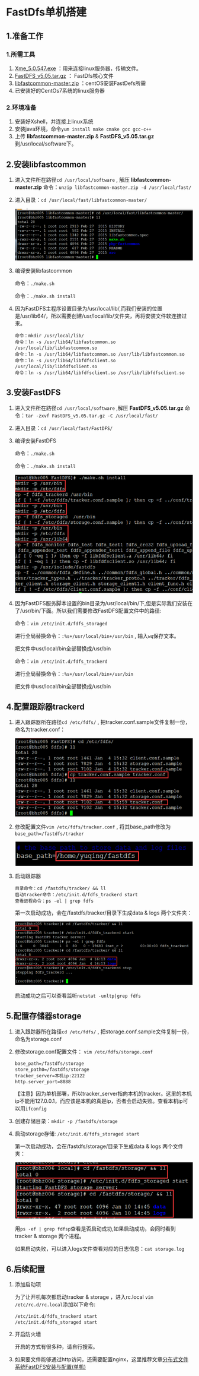 # FastDfs单机搭建   

## 1.准备工作   

### 1.所需工具   

1. [Xme_5.0.547.exe](https://pan.baidu.com/s/1i5ThZpz)  ：用来连接linux服务器，传输文件。   
2. [FastDFS_v5.05.tar.gz](https://pan.baidu.com/s/1htBPtiO)  ：  FastDfs核心文件   
3. [libfastcommon-master.zip](https://pan.baidu.com/s/1dGOMDJr) ：centOS安装FastDefs所需   
4. 已安装好的CentOs7系统的linux服务器    

### 2.环境准备   

1. 安装好Xshell，并连接上linux系统    
2. 安装java环境，命令``yum install make cmake gcc gcc-c++``   
3. 上传 **libfastcommon-master.zip** & **FastDFS_v5.05.tar.gz** 到/usr/local/software下。  

## 2.安装libfastcommon   

1. 进入文件所在路径``cd /usr/local/software``  , 解压 **libfastcommon-master.zip** 命令：``unzip libfastcommon-master.zip -d /usr/local/fast/``   

2. 进入目录：``cd /usr/local/fast/libfastcommon-master/``   

   ![](../images/f1.png)   

3. 编译安装libfastcommon

   命令：``./make.sh``  

   命令：``./make.sh install``  

4. 因为FastDFS主程序设置目录为/usr/local/lib/,而我们安装的位置是/usr/lib64/，所以需要创建/usr/local/lib/文件夹，再将安装文件软连接过来。

   ```
   命令：mkdir /usr/local/lib/
   命令：ln -s /usr/lib64/libfastcommon.so /usr/local/lib/libfastcommon.so
   命令：ln -s /usr/lib64/libfastcommon.so /usr/lib/libfastcommon.so
   命令：ln -s /usr/lib64/libfdfsclient.so /usr/local/lib/libfdfsclient.so
   命令：ln -s /usr/lib64/libfdfsclient.so /usr/lib/libfdfsclient.so
   ```

## 3.安装FastDFS

1. 进入文件所在路径``cd /usr/local/software``  ,解压 **FastDFS_v5.05.tar.gz** 命令：``tar -zxvf FastDFS_v5.05.tar.gz -C /usr/local/fast/``   

2. 进入目录：``cd /usr/local/fast/FastDFS/``      

3. 编译安装FastDFS

   命令：``./make.sh``  

   命令：``./make.sh install``    

   ![](../images/f2.png)

4. 因为FastDFS服务脚本设置的bin目录为/usr/local/bin/下,但是实际我们安装在了/usr/bin/下面。所以我们需要修改FastDFS配置文件中的路径:

   命令：``vim /etc/init.d/fdfs_storaged``

   进行全局替换命令：``:%s+/usr/local/bin+/usr/bin`` , 输入``wq``保存文本。   

   把文件中usr/local/bin全部替换成/usr/bin

   命令：``vim /etc/init.d/fdfs_trackerd``

   进行全局替换命令：``:%s+/usr/local/bin+/usr/bin``

   把文件中usr/local/bin全部替换成/usr/bin  

## 4.配置跟踪器trackerd   

1. 进入跟踪器所在路径``cd /etc/fdfs/``  , 把tracker.conf.sample文件复制一份，命名为tracker.conf：   

   ![](../images/f3.png)   

2. 修改配置文件``vim /etc/fdfs/tracker.conf`` , 将其base_path修改为 ``base_path=/fastdfs/tracker``     

   ![](../images/f4.png)  

3. 启动跟踪器   

   ```
   目录命令：cd /fastdfs/tracker/ && ll
   启动tracker命令：/etc/init.d/fdfs_trackerd start
   查看进程命令：ps -el | grep fdfs
   ```

   第一次启动成功，会在/fastdfs/tracker/目录下生成data & logs 两个文件夹：

   ![](../images/f5.png)  

   启动成功之后可以查看监听``netstat -unltp|grep fdfs`` 

## 5.配置存储器storage   

1. 进入跟踪器所在路径``cd /etc/fdfs/``  , 把storage.conf.sample文件复制一份，命名为storage.conf

2. 修改storage.conf配置文件： ``vim /etc/fdfs/storage.conf`` 

   ```
   base_path=/fastdfs/storage
   store_path0=/fastdfs/storage
   tracker_server=本机ip:22122
   http.server_port=8888
   ```

   【注意】因为单机部署，所以tracker_server指向本机的tracker。这里的本机ip不能用127.0.0.1，而应该是本机的真是ip，否者会启动失败。查看本机ip可以用``ifconfig``   

3. 创建存储目录：``mkdir -p /fastdfs/storage``   

4. 启动storage存储: ``/etc/init.d/fdfs_storaged start``   

   第一次启动成功，会在/fastdfs/storage/目录下生成data & logs 两个文件夹：

   ![](../images/f6.png)   

   用``ps -ef | grep fdfsp``查看是否启动成功,如果启动成功，会同时看到 tracker & storage 两个进程。   

   如果启动失败，可以进入logs文件查看对应的日志信息：``cat storage.log``     

##  6.后续配置   

1. 添加启动项

   为了让开机每次都启动tracker & storage ，进入rc.local ``vim /etc/rc.d/rc.local``添加以下命令:

   ```
   /etc/init.d/fdfs_trackerd start
   /etc/init.d/fdfs_storaged start
   ```

2. 开启防火墙   

   开启的方式有很多种，请自行搜索。

3. 如果要文件能够通过http访问，还需要配置nginx，这里推荐文章[分布式文件系统FastDFS安装与配置(单机)](http://www.cnblogs.com/Eivll0m/p/5378328.html)